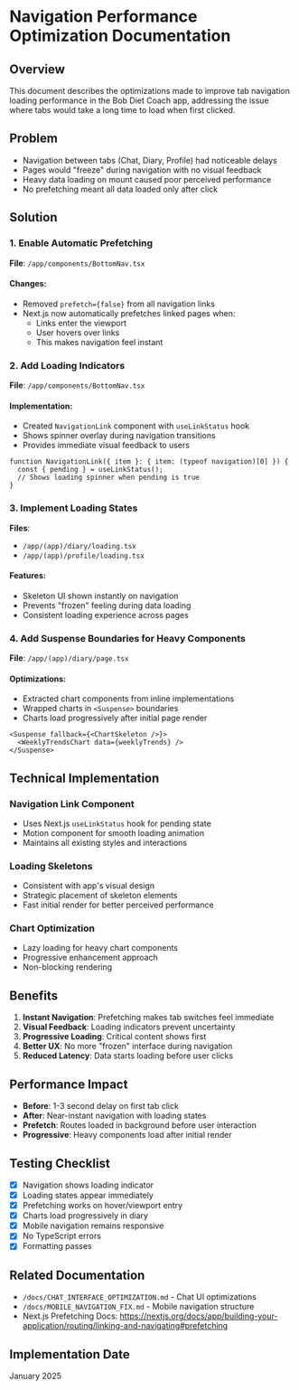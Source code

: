 # Navigation Performance Optimization Documentation

## Overview

This document describes the optimizations made to improve tab navigation loading performance in the Bob Diet Coach app, addressing the issue where tabs would take a long time to load when first clicked.

## Problem

- Navigation between tabs (Chat, Diary, Profile) had noticeable delays
- Pages would "freeze" during navigation with no visual feedback
- Heavy data loading on mount caused poor perceived performance
- No prefetching meant all data loaded only after click

## Solution

### 1. Enable Automatic Prefetching

**File**: `/app/components/BottomNav.tsx`

#### Changes:

- Removed `prefetch={false}` from all navigation links
- Next.js now automatically prefetches linked pages when:
  - Links enter the viewport
  - User hovers over links
  - This makes navigation feel instant

### 2. Add Loading Indicators

**File**: `/app/components/BottomNav.tsx`

#### Implementation:

- Created `NavigationLink` component with `useLinkStatus` hook
- Shows spinner overlay during navigation transitions
- Provides immediate visual feedback to users

```tsx
function NavigationLink({ item }: { item: (typeof navigation)[0] }) {
  const { pending } = useLinkStatus();
  // Shows loading spinner when pending is true
}
```

### 3. Implement Loading States

**Files**:

- `/app/(app)/diary/loading.tsx`
- `/app/(app)/profile/loading.tsx`

#### Features:

- Skeleton UI shown instantly on navigation
- Prevents "frozen" feeling during data loading
- Consistent loading experience across pages

### 4. Add Suspense Boundaries for Heavy Components

**File**: `/app/(app)/diary/page.tsx`

#### Optimizations:

- Extracted chart components from inline implementations
- Wrapped charts in `<Suspense>` boundaries
- Charts load progressively after initial page render

```tsx
<Suspense fallback={<ChartSkeleton />}>
  <WeeklyTrendsChart data={weeklyTrends} />
</Suspense>
```

## Technical Implementation

### Navigation Link Component

- Uses Next.js `useLinkStatus` hook for pending state
- Motion component for smooth loading animation
- Maintains all existing styles and interactions

### Loading Skeletons

- Consistent with app's visual design
- Strategic placement of skeleton elements
- Fast initial render for better perceived performance

### Chart Optimization

- Lazy loading for heavy chart components
- Progressive enhancement approach
- Non-blocking rendering

## Benefits

1. **Instant Navigation**: Prefetching makes tab switches feel immediate
2. **Visual Feedback**: Loading indicators prevent uncertainty
3. **Progressive Loading**: Critical content shows first
4. **Better UX**: No more "frozen" interface during navigation
5. **Reduced Latency**: Data starts loading before user clicks

## Performance Impact

- **Before**: 1-3 second delay on first tab click
- **After**: Near-instant navigation with loading states
- **Prefetch**: Routes loaded in background before user interaction
- **Progressive**: Heavy components load after initial render

## Testing Checklist

- [x] Navigation shows loading indicator
- [x] Loading states appear immediately
- [x] Prefetching works on hover/viewport entry
- [x] Charts load progressively in diary
- [x] Mobile navigation remains responsive
- [x] No TypeScript errors
- [x] Formatting passes

## Related Documentation

- `/docs/CHAT_INTERFACE_OPTIMIZATION.md` - Chat UI optimizations
- `/docs/MOBILE_NAVIGATION_FIX.md` - Mobile navigation structure
- Next.js Prefetching Docs: https://nextjs.org/docs/app/building-your-application/routing/linking-and-navigating#prefetching

## Implementation Date

January 2025
